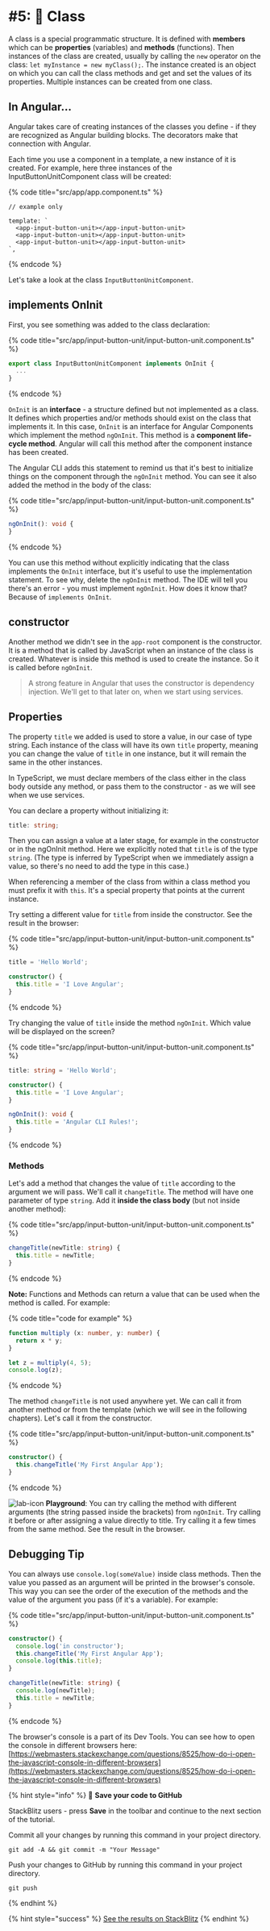 # \#5: 💼 Class

A class is a special programmatic structure. It is defined with **members** which can be **properties** \(variables\) and **methods** \(functions\). Then instances of the class are created, usually by calling the `new` operator on the class: `let myInstance = new myClass();`. The instance created is an object on which you can call the class methods and get and set the values of its properties. Multiple instances can be created from one class.

## In Angular...

Angular takes care of creating instances of the classes you define - if they are recognized as Angular building blocks. The decorators make that connection with Angular.

Each time you use a component in a template, a new instance of it is created. For example, here three instances of the InputButtonUnitComponent class will be created:

{% code title="src/app/app.component.ts" %}
```markup
// example only

template: `
  <app-input-button-unit></app-input-button-unit>
  <app-input-button-unit></app-input-button-unit>
  <app-input-button-unit></app-input-button-unit>
`,
```
{% endcode %}

Let's take a look at the class `InputButtonUnitComponent`.

## implements OnInit

First, you see something was added to the class declaration:

{% code title="src/app/input-button-unit/input-button-unit.component.ts" %}
```typescript
export class InputButtonUnitComponent implements OnInit {
  ...
}
```
{% endcode %}

`OnInit` is an **interface** - a structure defined but not implemented as a class. It defines which properties and/or methods should exist on the class that implements it. In this case, `OnInit` is an interface for Angular Components which implement the method `ngOnInit`. This method is a **component life-cycle method**. Angular will call this method after the component instance has been created.

The Angular CLI adds this statement to remind us that it's best to initialize things on the component through the `ngOnInit` method. You can see it also added the method in the body of the class:

{% code title="src/app/input-button-unit/input-button-unit.component.ts" %}
```typescript
ngOnInit(): void {
}
```
{% endcode %}

You can use this method without explicitly indicating that the class implements the `OnInit` interface, but it's useful to use the implementation statement. To see why, delete the `ngOnInit` method. The IDE will tell you there's an error - you must implement `ngOnInit`. How does it know that? Because of `implements OnInit`.

## constructor

Another method we didn't see in the `app-root` component is the constructor. It is a method that is called by JavaScript when an instance of the class is created. Whatever is inside this method is used to create the instance. So it is called before `ngOnInit`.

> A strong feature in Angular that uses the constructor is dependency injection. We'll get to that later on, when we start using services.

## Properties

The property `title` we added is used to store a value, in our case of type string. Each instance of the class will have its own `title` property, meaning you can change the value of `title` in one instance, but it will remain the same in the other instances.

In TypeScript, we must declare members of the class either in the class body outside any method, or pass them to the constructor - as we will see when we use services.

You can declare a property without initializing it:

```typescript
title: string;
```

Then you can assign a value at a later stage, for example in the constructor or in the ngOnInit method. Here we explicitly noted that `title` is of the type `string`. \(The type is inferred by TypeScript when we immediately assign a value, so there's no need to add the type in this case.\)

When referencing a member of the class from within a class method you must prefix it with `this`. It's a special property that points at the current instance.

Try setting a different value for `title` from inside the constructor. See the result in the browser:

{% code title="src/app/input-button-unit/input-button-unit.component.ts" %}
```typescript
title = 'Hello World';

constructor() { 
  this.title = 'I Love Angular';
}
```
{% endcode %}

Try changing the value of `title` inside the method `ngOnInit`. Which value will be displayed on the screen?

{% code title="src/app/input-button-unit/input-button-unit.component.ts" %}
```typescript
title: string = 'Hello World';

constructor() { 
  this.title = 'I Love Angular';
}

ngOnInit(): void { 
  this.title = 'Angular CLI Rules!';
}
```
{% endcode %}

### Methods

Let's add a method that changes the value of `title` according to the argument we will pass. We'll call it `changeTitle`. The method will have one parameter of type `string`. Add it **inside the class body** \(but not inside another method\):

{% code title="src/app/input-button-unit/input-button-unit.component.ts" %}
```typescript
changeTitle(newTitle: string) {
  this.title = newTitle;
}
```
{% endcode %}

**Note:** Functions and Methods can return a value that can be used when the method is called. For example:

{% code title="code for example" %}
```typescript
function multiply (x: number, y: number) {
  return x * y;
}

let z = multiply(4, 5);
console.log(z);
```
{% endcode %}

The method `changeTitle` is not used anywhere yet. We can call it from another method or from the template \(which we will see in the following chapters\). Let's call it from the constructor.

{% code title="src/app/input-button-unit/input-button-unit.component.ts" %}
```typescript
constructor() { 
  this.changeTitle('My First Angular App');
}
```
{% endcode %}

![lab-icon](../.gitbook/assets/lab%20%284%29%20%284%29.jpg) **Playground**: You can try calling the method with different arguments \(the string passed inside the brackets\) from `ngOnInit`. Try calling it before or after assigning a value directly to title. Try calling it a few times from the same method. See the result in the browser.

## Debugging Tip

You can always use `console.log(someValue)` inside class methods. Then the value you passed as an argument will be printed in the browser's console. This way you can see the order of the execution of the methods and the value of the argument you pass \(if it's a variable\). For example:

{% code title="src/app/input-button-unit/input-button-unit.component.ts" %}
```typescript
constructor() { 
  console.log('in constructor');
  this.changeTitle('My First Angular App');
  console.log(this.title);
}

changeTitle(newTitle: string) {
  console.log(newTitle);
  this.title = newTitle;
}
```
{% endcode %}

The browser's console is a part of its Dev Tools. You can see how to open the console in different browsers here: [https://webmasters.stackexchange.com/questions/8525/how-do-i-open-the-javascript-console-in-different-browsers](https://webmasters.stackexchange.com/questions/8525/how-do-i-open-the-javascript-console-in-different-browsers)

{% hint style="info" %}
💾 **Save your code to GitHub**

StackBlitz users - press **Save** in the toolbar and continue to the next section of the tutorial.

Commit all your changes by running this command in your project directory.

```text
git add -A && git commit -m "Your Message"
```

Push your changes to GitHub by running this command in your project directory.

```text
git push
```
{% endhint %}

{% hint style="success" %}
[See the results on StackBlitz](https://stackblitz.com/github/ng-girls/todo-list-tutorial/tree/master/examples/0_05-class)
{% endhint %}

